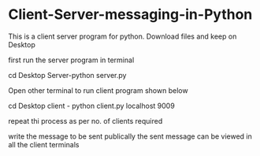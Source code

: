 # Client-Server-messaging-in-Python

This is a client server program for python.
Download files and keep on Desktop 

first run the server program in terminal

cd Desktop
Server-python server.py


Open other terminal to run client program shown below  

cd Desktop
client - python client.py localhost 9009

repeat thi process as per no. of clients required


write the message to be sent publically
the sent message can be viewed in all the client terminals

